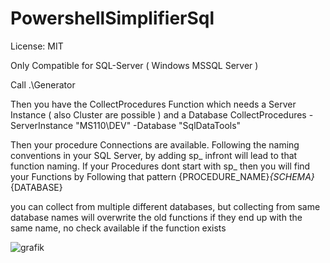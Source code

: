 # PowershellSimplifierSql
License: MIT

Only Compatible for SQL-Server ( Windows MSSQL Server )

Call
.\Generator

Then you have the CollectProcedures Function which needs a Server Instance ( also Cluster are possible ) and a Database
CollectProcedures -ServerInstance "MS110\DEV" -Database "SqlDataTools"

Then your procedure Connections are available.
Following the naming conventions in your SQL Server, by adding sp_ infront will lead to that function naming.
If your Procedures dont start with sp_ then you will find your Functions by Following that pattern {PROCEDURE_NAME}_{SCHEMA}_{DATABASE}

you can collect from multiple different databases, but collecting from same database names will overwrite the old functions if they end up with the same name, no check available if the function exists



![grafik](https://user-images.githubusercontent.com/107197024/205459860-48362813-1410-4ec4-9ee4-7580d00d3cd4.png)

